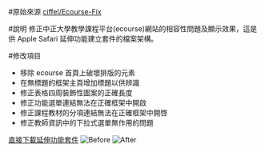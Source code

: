 #原始來源
[ciffel/Ecourse-Fix](https://github.com/ciffel/Ecourse-Fix)

#說明
修正中正大學教學課程平台(ecourse)網站的相容性問題及顯示效果，這是供 Apple Safari 延伸功能建立套件的檔案架構。

#修改項目
- 移除 ecourse 首頁上破壞排版的元素
- 在無標題的框架主頁增加標題以供辨識
- 修正表格四周裝飾性圖案的正確長度
- 修正功能選單連結無法在正確框架中開啟
- 修正課程教材的分項連結無法在正確框架中開啓
- 修正教師資訊中的下拉式選單無作用的問題

[直接下載延伸功能套件](http://kojima.tw/works/ecourse_fix.safariextz)
![Before](http://i.imgur.com/kKLgECz.png "Before")
![After](http://i.imgur.com/aqJkn0l.png "After")
